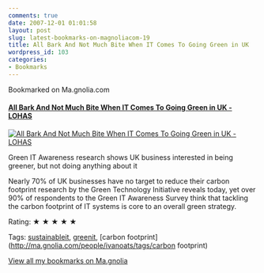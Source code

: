 ```yaml
---
comments: true
date: 2007-12-01 01:01:58
layout: post
slug: latest-bookmarks-on-magnoliacom-19
title: All Bark And Not Much Bite When IT Comes To Going Green in UK
wordpress_id: 103
categories:
- Bookmarks
---
```


Bookmarked on Ma.gnolia.com

#### [All Bark And Not Much Bite When IT Comes To Going Green in UK - LOHAS](http://www.lohas.com/articles/100828.html)

[![All Bark And Not Much Bite When IT Comes To Going Green in UK - LOHAS](http://ma.gnolia.com/bookmarks/jezogimo/thumbnail/160)](http://www.lohas.com/articles/100828.html)

Green IT Awareness research shows UK business interested in being greener, but not doing anything about it

Nearly 70% of UK businesses have no target to reduce their carbon footprint research by the Green Technology Initiative reveals today, yet over 90% of respondents to the Green IT Awareness Survey think that tackling the carbon footprint of IT systems is core to an overall green strategy.


Rating: ★ ★ ★ ★ ★

Tags: [sustainableit](http://ma.gnolia.com/people/ivanoats/tags/sustainableit), [greenit](http://ma.gnolia.com/people/ivanoats/tags/greenit), [carbon footprint](http://ma.gnolia.com/people/ivanoats/tags/carbon footprint)

[View all my bookmarks on Ma.gnolia](http://ma.gnolia.com/people/ivanoats/bookmarks)
